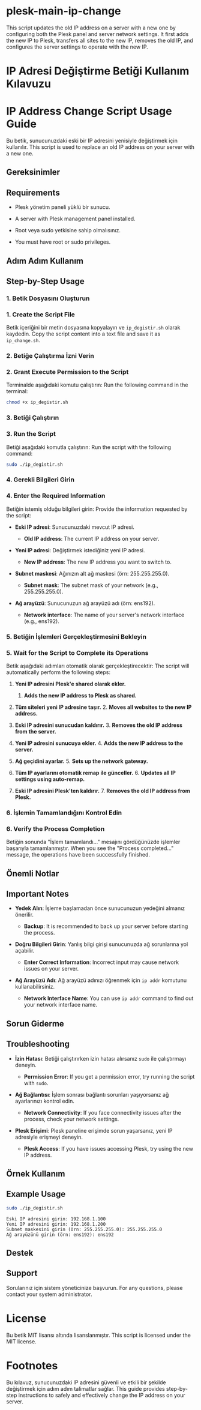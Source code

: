 # plesk-main-ip-change
This script updates the old IP address on a server with a new one by configuring both the Plesk panel and server network settings. It first adds the new IP to Plesk, transfers all sites to the new IP, removes the old IP, and configures the server settings to operate with the new IP.

# IP Adresi Değiştirme Betiği Kullanım Kılavuzu
# IP Address Change Script Usage Guide

Bu betik, sunucunuzdaki eski bir IP adresini yenisiyle değiştirmek için kullanılır.
This script is used to replace an old IP address on your server with a new one.

## Gereksinimler
## Requirements

- Plesk yönetim paneli yüklü bir sunucu.
- A server with Plesk management panel installed.

- Root veya sudo yetkisine sahip olmalısınız.
- You must have root or sudo privileges.

## Adım Adım Kullanım
## Step-by-Step Usage

### 1. Betik Dosyasını Oluşturun
### 1. Create the Script File

Betik içeriğini bir metin dosyasına kopyalayın ve `ip_degistir.sh` olarak kaydedin.
Copy the script content into a text file and save it as `ip_change.sh`.

### 2. Betiğe Çalıştırma İzni Verin
### 2. Grant Execute Permission to the Script

Terminalde aşağıdaki komutu çalıştırın:
Run the following command in the terminal:

```bash
chmod +x ip_degistir.sh
```

### 3. Betiği Çalıştırın
### 3. Run the Script

Betiği aşağıdaki komutla çalıştırın:
Run the script with the following command:

```bash
sudo ./ip_degistir.sh
```

### 4. Gerekli Bilgileri Girin
### 4. Enter the Required Information

Betiğin istemiş olduğu bilgileri girin:
Provide the information requested by the script:

- **Eski IP adresi**: Sunucunuzdaki mevcut IP adresi.
  - **Old IP address**: The current IP address on your server.

- **Yeni IP adresi**: Değiştirmek istediğiniz yeni IP adresi.
  - **New IP address**: The new IP address you want to switch to.

- **Subnet maskesi**: Ağınızın alt ağ maskesi (örn: 255.255.255.0).
  - **Subnet mask**: The subnet mask of your network (e.g., 255.255.255.0).

- **Ağ arayüzü**: Sunucunuzun ağ arayüzü adı (örn: ens192).
  - **Network interface**: The name of your server's network interface (e.g., ens192).

### 5. Betiğin İşlemleri Gerçekleştirmesini Bekleyin
### 5. Wait for the Script to Complete its Operations

Betik aşağıdaki adımları otomatik olarak gerçekleştirecektir:
The script will automatically perform the following steps:

1. **Yeni IP adresini Plesk'e shared olarak ekler.**
   1. **Adds the new IP address to Plesk as shared.**

2. **Tüm siteleri yeni IP adresine taşır.**
   2. **Moves all websites to the new IP address.**

3. **Eski IP adresini sunucudan kaldırır.**
   3. **Removes the old IP address from the server.**

4. **Yeni IP adresini sunucuya ekler.**
   4. **Adds the new IP address to the server.**

5. **Ağ geçidini ayarlar.**
   5. **Sets up the network gateway.**

6. **Tüm IP ayarlarını otomatik remap ile günceller.**
   6. **Updates all IP settings using auto-remap.**

7. **Eski IP adresini Plesk'ten kaldırır.**
   7. **Removes the old IP address from Plesk.**

### 6. İşlemin Tamamlandığını Kontrol Edin
### 6. Verify the Process Completion

Betiğin sonunda "İşlem tamamlandı..." mesajını gördüğünüzde işlemler başarıyla tamamlanmıştır.
When you see the "Process completed..." message, the operations have been successfully finished.

## Önemli Notlar
## Important Notes

- **Yedek Alın**: İşleme başlamadan önce sunucunuzun yedeğini almanız önerilir.
  - **Backup**: It is recommended to back up your server before starting the process.

- **Doğru Bilgileri Girin**: Yanlış bilgi girişi sunucunuzda ağ sorunlarına yol açabilir.
  - **Enter Correct Information**: Incorrect input may cause network issues on your server.

- **Ağ Arayüzü Adı**: Ağ arayüzü adınızı öğrenmek için `ip addr` komutunu kullanabilirsiniz.
  - **Network Interface Name**: You can use `ip addr` command to find out your network interface name.

## Sorun Giderme
## Troubleshooting

- **İzin Hatası**: Betiği çalıştırırken izin hatası alırsanız `sudo` ile çalıştırmayı deneyin.
  - **Permission Error**: If you get a permission error, try running the script with `sudo`.

- **Ağ Bağlantısı**: İşlem sonrası bağlantı sorunları yaşıyorsanız ağ ayarlarınızı kontrol edin.
  - **Network Connectivity**: If you face connectivity issues after the process, check your network settings.

- **Plesk Erişimi**: Plesk paneline erişimde sorun yaşarsanız, yeni IP adresiyle erişmeyi deneyin.
  - **Plesk Access**: If you have issues accessing Plesk, try using the new IP address.

## Örnek Kullanım
## Example Usage

```bash
sudo ./ip_degistir.sh
```

```plaintext
Eski IP adresini girin: 192.168.1.100
Yeni IP adresini girin: 192.168.1.200
Subnet maskesini girin (örn: 255.255.255.0): 255.255.255.0
Ağ arayüzünü girin (örn: ens192): ens192
```

## Destek
## Support

Sorularınız için sistem yöneticinize başvurun.
For any questions, please contact your system administrator.

# License

Bu betik MIT lisansı altında lisanslanmıştır.
This script is licensed under the MIT license.

# Footnotes

Bu kılavuz, sunucunuzdaki IP adresini güvenli ve etkili bir şekilde değiştirmek için adım adım talimatlar sağlar.
This guide provides step-by-step instructions to safely and effectively change the IP address on your server.
